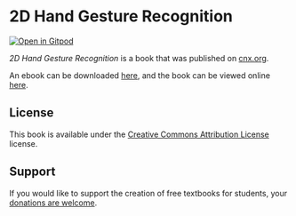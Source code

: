 # 2D Hand Gesture Recognition

[![Open in Gitpod](https://gitpod.io/button/open-in-gitpod.svg)](https://gitpod.io/from-referrer/)

_2D Hand Gesture Recognition_ is a book that was published on [cnx.org](https://cnx.org/).

An ebook can be downloaded [here](https://github.com/cnx-user-books/cnxbook-2d-hand-gesture-recognition/releases/latest), and the book can be viewed online [here](https://github.com/cnx-user-books/cnxbook-2d-hand-gesture-recognition/releases/latest).

## License
This book is available under the [Creative Commons Attribution License](./LICENSE) license.

## Support
If you would like to support the creation of free textbooks for students, your [donations are welcome](https://riceconnect.rice.edu/donation/support-openstax-banner).
